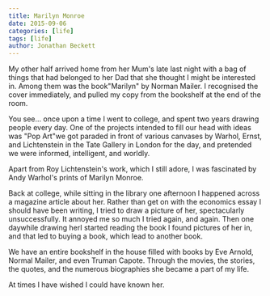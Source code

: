 ```yaml
---
title: Marilyn Monroe
date: 2015-09-06
categories: [life]
tags: [life]
author: Jonathan Beckett
---
```


My other half arrived home from her Mum's late last night with a bag of things that had belonged to her Dad that she thought I might be interested in. Among them was the book"Marilyn" by Norman Mailer. I recognised the cover immediately, and pulled my copy from the bookshelf at the end of the room.

You see... once upon a time I went to college, and spent two years drawing people every day. One of the projects intended to fill our head with ideas was "Pop Art"we got paraded in front of various canvases by Warhol, Ernst, and Lichtenstein in the Tate Gallery in London for the day, and pretended we were informed, intelligent, and worldly.

Apart from Roy Lichtenstein's work, which I still adore, I was fascinated by Andy Warhol's prints of Marilyn Monroe.

Back at college, while sitting in the library one afternoon I happened across a magazine article about her. Rather than get on with the economics essay I should have been writing, I tried to draw a picture of her, spectacularly unsuccessfully. It annoyed me so much I tried again, and again. Then one daywhile drawing herI started reading the book I found pictures of her in, and that led to buying a book, which lead to another book.

We have an entire bookshelf in the house filled with books by Eve Arnold, Normal Mailer, and even Truman Capote. Through the movies, the stories, the quotes, and the numerous biographies she became a part of my life.

At times I have wished I could have known her.